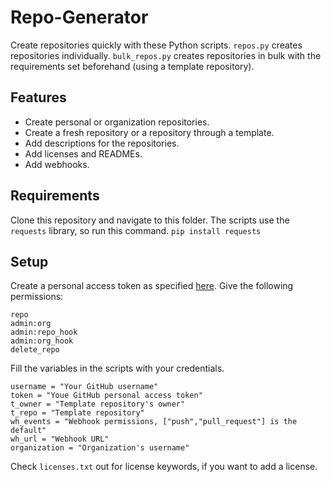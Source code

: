 # Repo-Generator
Create repositories quickly with these Python scripts.
`repos.py` creates repositories individually.
`bulk_repos.py` creates repositories in bulk with the requirements set beforehand (using a template repository).

## Features
- Create personal or organization repositories.
- Create a fresh repository or a repository through a template.
- Add descriptions for the repositories.
- Add licenses and READMEs.
- Add webhooks.

## Requirements
Clone this repository and navigate to this folder.
The scripts use the `requests` library, so run this command.
`pip install requests`

## Setup
Create a personal access token as specified [here](https://docs.github.com/en/github/authenticating-to-github/creating-a-personal-access-token).
Give the following permissions:
```
repo
admin:org
admin:repo_hook
admin:org_hook
delete_repo
```
Fill the variables in the scripts with your credentials.
```
username = "Your GitHub username"
token = "Youe GitHub personal access token"
t_owner = "Template repository's owner"
t_repo = "Template repository"
wh_events = "Webhook permissions, ["push","pull_request"] is the default"
wh_url = "Webhook URL"
organization = "Organization's username"
```
Check `licenses.txt` out for license keywords, if you want to add a license.
